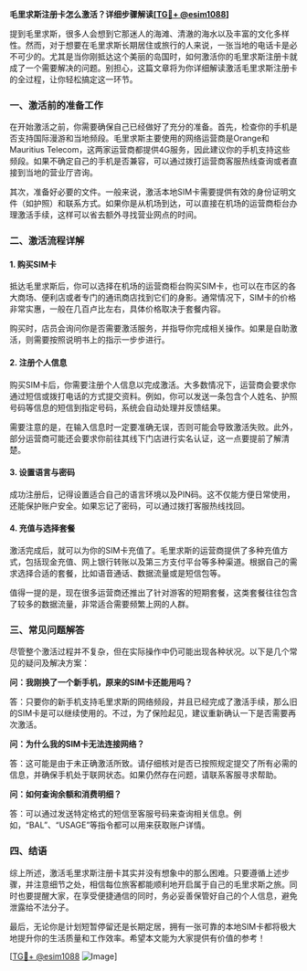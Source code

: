 **毛里求斯注册卡怎么激活？详细步骤解读[[TG💪+ @esim1088](https://t.me/s/esim1088)]**

提到毛里求斯，很多人会想到它那迷人的海滩、清澈的海水以及丰富的文化多样性。然而，对于想要在毛里求斯长期居住或旅行的人来说，一张当地的电话卡是必不可少的。尤其是当你刚抵达这个美丽的岛国时，如何激活你的毛里求斯注册卡就成了一个需要解决的问题。别担心，这篇文章将为你详细解读激活毛里求斯注册卡的全过程，让你轻松搞定这一环节。

### 一、激活前的准备工作

在开始激活之前，你需要确保自己已经做好了充分的准备。首先，检查你的手机是否支持国际漫游和当地频段。毛里求斯主要使用的网络运营商是Orange和Mauritius Telecom，这两家运营商都提供4G服务，因此建议你的手机支持这些频段。如果不确定自己的手机是否兼容，可以通过拨打运营商客服热线查询或者直接到当地的营业厅咨询。

其次，准备好必要的文件。一般来说，激活本地SIM卡需要提供有效的身份证明文件（如护照）和联系方式。如果你是从机场到达，可以直接在机场的运营商柜台办理激活手续，这样可以省去额外寻找营业网点的时间。

### 二、激活流程详解

#### 1. 购买SIM卡

抵达毛里求斯后，你可以选择在机场的运营商柜台购买SIM卡，也可以在市区的各大商场、便利店或者专门的通讯商店找到它们的身影。通常情况下，SIM卡的价格非常实惠，一般在几百卢比左右，具体价格取决于套餐内容。

购买时，店员会询问你是否需要激活服务，并指导你完成相关操作。如果是自助激活，则需要按照说明书上的指示一步步进行。

#### 2. 注册个人信息

购买SIM卡后，你需要注册个人信息以完成激活。大多数情况下，运营商会要求你通过短信或拨打电话的方式提交资料。例如，你可以发送一条包含个人姓名、护照号码等信息的短信到指定号码，系统会自动处理并反馈结果。

需要注意的是，在输入信息时一定要准确无误，否则可能会导致激活失败。此外，部分运营商可能还会要求你前往其线下门店进行实名认证，这一点要提前了解清楚。

#### 3. 设置语言与密码

成功注册后，记得设置适合自己的语言环境以及PIN码。这不仅能方便日常使用，还能保护账户安全。如果忘记了密码，可以通过拨打客服热线找回。

#### 4. 充值与选择套餐

激活完成后，就可以为你的SIM卡充值了。毛里求斯的运营商提供了多种充值方式，包括现金充值、网上银行转账以及第三方支付平台等多种渠道。根据自己的需求选择合适的套餐，比如语音通话、数据流量或是短信包等。

值得一提的是，现在很多运营商还推出了针对游客的短期套餐，这类套餐往往包含了较多的数据流量，非常适合需要频繁上网的人群。

### 三、常见问题解答

尽管整个激活过程并不复杂，但在实际操作中仍可能出现各种状况。以下是几个常见的疑问及解决方案：

**问：我刚换了一个新手机，原来的SIM卡还能用吗？**

答：只要你的新手机支持毛里求斯的网络频段，并且已经完成了激活手续，那么旧的SIM卡是可以继续使用的。不过，为了保险起见，建议重新确认一下是否需要再次激活。

**问：为什么我的SIM卡无法连接网络？**

答：这可能是由于未正确激活所致。请仔细核对是否已按照规定提交了所有必需的信息，并确保手机处于联网状态。如果仍然存在问题，请联系客服寻求帮助。

**问：如何查询余额和消费明细？**

答：可以通过发送特定格式的短信至客服号码来查询相关信息。例如，“BAL”、“USAGE”等指令都可以用来获取账户详情。

### 四、结语

综上所述，激活毛里求斯注册卡其实并没有想象中的那么困难。只要遵循上述步骤，并注意细节之处，相信每位旅客都能顺利地开启属于自己的毛里求斯之旅。同时也要提醒大家，在享受便捷通信的同时，务必妥善保管好自己的个人信息，避免泄露给不法分子。

最后，无论你是计划短暂停留还是长期定居，拥有一张可靠的本地SIM卡都将极大地提升你的生活质量和工作效率。希望本文能为大家提供有价值的参考！

[[TG💪+ @esim1088](https://t.me/s/esim1088) ![Image](https://i.postimg.cc/4NQfJmqS/Snipaste-2025-05-13-00-14-12.png)]